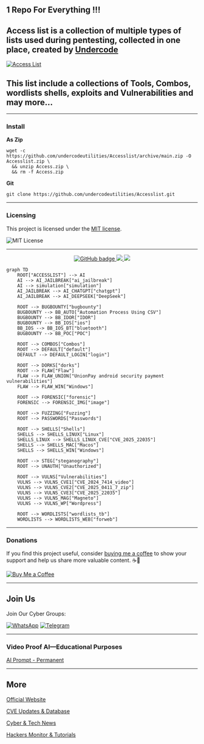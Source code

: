 ## 1 Repo For Everything !!!
## Access list is a collection of multiple types of lists used during pentesting, collected in one place, created by [Undercode](https://undercode.help)
[![Access List](https://imgur.com/WThk2ew.png)](https://undercode.help/community)

## This list include a collections of Tools, Combos, wordlists shells, exploits and Vulnerabilities and may more…

- - -

### Install

**As Zip**
```
wget -c https://github.com/undercodeutilities/Accesslist/archive/main.zip -O Accesslist.zip \
  && unzip Access.zip \
  && rm -f Access.zip
```


**Git**
```
git clone https://github.com/undercodeutilities/Accesslist.git
```

- - -

### Licensing

This project is licensed under the [MIT license](LICENSE).

![MIT License](https://imgur.com/x4vQC6O.png)

- - -

<p align="center">
  <a href="https://github.com/undercodeutilities?tab=followers">
    <img src="https://img.shields.io/github/followers/undercodeutilities?logo=github&style=for-the-badge" alt="GitHub badge" />
  </a>
  <a href="http://twitter.com/undercodenews">
    <img src="https://img.shields.io/twitter/follow/undercodeupdate?color=blue&label=FOLLOW&logo=twitter&style=for-the-badge" />
  </a>
  <a href="https://www.youtube.com/undercode?sub_confirmation=1">
    <img src="https://img.shields.io/youtube/channel/subscribers/UCTxFOnRuDDAD6NIHis06QVA?label=Subscribe&logo=youtube&logoColor=red&style=for-the-badge" />
  </a>
</p>

```mermaid
graph TD
    ROOT["ACCESSLIST"] --> AI
    AI --> AI_JAILBREAK["ai_jailbreak"]
    AI --> simulation["simulation"]
    AI_JAILBREAK --> AI_CHATGPT["chatgpt"]
    AI_JAILBREAK --> AI_DEEPSEEK["DeepSeek"]

    ROOT --> BUGBOUNTY["bugbounty"]
    BUGBOUNTY --> BB_AUTO["Automation Process Using CSV"]
    BUGBOUNTY --> BB_IDOR["IDOR"]
    BUGBOUNTY --> BB_IOS["ios"]
    BB_IOS --> BB_IOS_BT["bluetooth"]
    BUGBOUNTY --> BB_POC["POC"]

    ROOT --> COMBOS["Combos"]
    ROOT --> DEFAULT["default"]
    DEFAULT --> DEFAULT_LOGIN["login"]

    ROOT --> DORKS["dorks"]
    ROOT --> FLAW["Flaw"]
    FLAW --> FLAW_UNION["UnionPay android security payment vulnerabilities"]
    FLAW --> FLAW_WIN["Windows"]

    ROOT --> FORENSIC["forensic"]
    FORENSIC --> FORENSIC_IMG["image"]

    ROOT --> FUZZING["Fuzzing"]
    ROOT --> PASSWORDS["Passwords"]

    ROOT --> SHELLS["Shells"]
    SHELLS --> SHELLS_LINUX["Linux"]
    SHELLS_LINUX --> SHELLS_LINUX_CVE["CVE_2025_22035"]
    SHELLS --> SHELLS_MAC["Macos"]
    SHELLS --> SHELLS_WIN["Windows"]

    ROOT --> STEG["steganography"]
    ROOT --> UNAUTH["Unauthorized"]

    ROOT --> VULNS["Vulnerabilities"]
    VULNS --> VULNS_CVE1["CVE_2024_7414_video"]
    VULNS --> VULNS_CVE2["CVE_2025_0411_7_zip"]
    VULNS --> VULNS_CVE3["CVE_2025_22035"]
    VULNS --> VULNS_MAG["Magneto"]
    VULNS --> VULNS_WP["Wordpress"]

    ROOT --> WORDLISTS["wordlists_tb"]
    WORDLISTS --> WORDLISTS_WEB["forweb"]
```

- - -

### Donations

If you find this project useful, consider [buying me a coffee](https://buymeacoffee.com/undercode) to show your support and help us share more valuable content. ☕💖

[![Buy Me a Coffee](https://img.shields.io/badge/Buy%20Me%20a%20Coffee-donate-yellow?logo=buy-me-a-coffee&logoColor=white)](https://buymeacoffee.com/undercode)

- - -

## Join Us

Join Our Cyber Groups:

[![WhatsApp](https://img.shields.io/badge/WhatsApp-25D366?style=for-the-badge&logo=whatsapp&logoColor=white)](https://undercode.help/whatsapp)
[![Telegram](https://img.shields.io/badge/Telegram-0088cc?style=for-the-badge&logo=telegram&logoColor=white)](https://t.me/undercodeCommunity)

- - -

### Video Proof AI—Educational Purposes

[AI Prompt - Permanent](https://youtube.com/shorts/wVxWqGRVHAg?feature=share)

- - -

## More

[Official Website](https://Undercode.help)

[CVE Updates & Database ](https://dailycve.com)

[Cyber & Tech News](https://UndercodeNews.com)

[Hackers Monitor & Tutorials](https://UndercodeTesting.com)
